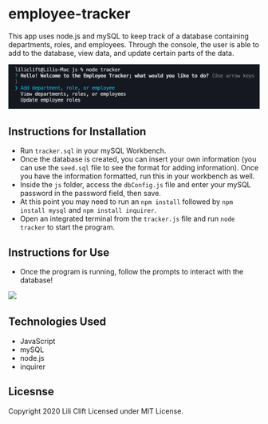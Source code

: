 # employee-tracker

This app uses node.js and mySQL to keep track of a database containing departments, roles, and employees. Through the console, the user is able to add to the database, view data, and update certain parts of the data. 

<img src="./Assets/tracker.png">

## Instructions for Installation
* Run ```tracker.sql``` in your mySQL Workbench.
* Once the database is created, you can insert your own information (you can use the ```seed.sql``` file to see the format for adding information). Once you have the information formatted, run this in your workbench as well.
* Inside the ```js``` folder, access the ```dbConfig.js``` file and enter your mySQL password in the password field, then save.
* At this point you may need to run an ```npm install``` followed by ```npm install mysql``` and ```npm install inquirer```.
* Open an integrated terminal from the ```tracker.js``` file and run ```node tracker``` to start the program.

## Instructions for Use
* Once the program is running, follow the prompts to interact with the database!

<img src="./Assets/tracker2.gif">

## Technologies Used
* JavaScript
* mySQL
* node.js
* inquirer

## Licesnse
Copyright 2020 Lili Clift Licensed under MIT License.